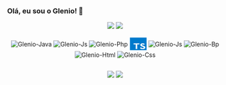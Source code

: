 ### Olá, eu sou o Glenio! 👋

<div align="center">  
    <img height="170em" src="https://github-readme-stats.vercel.app/api?username=glenio-juste&hide=contribs&amp;show_icons=true&amp;theme=dark&amp;include_all_commits=true&amp;count_private=true" style="max-width: 100%;" />    
   <img height="170em" src="https://github-readme-stats.vercel.app/api/top-langs?username=glenio-juste&layout=compact&amp;langs_count=7&amp;theme=dark" /> 
</div>


<!--
<div>
  <a>
    <img height="180em" src="https://github-readme-stats.vercel.app/api?username=glenio-juste&theme=blue-green" />
    <img height="180em" src="https://github-readme-stats.vercel.app/api/top-langs/?username=glenio-juste&theme=blue-green" />    
  </a>
</div>
-->

<!--
<div style="display: inline_block"><br>
  <img src="https://img.shields.io/badge/Spring-6DB33F?style=for-the-badge&logo=spring&logoColor=white" />
  <img src="https://img.shields.io/badge/Java-ED8B00?style=for-the-badge&logo=java&logoColor=white" />
  <img src="https://img.shields.io/badge/Node.js-43853D?style=for-the-badge&logo=node.js&logoColor=white" />
  <img src="https://img.shields.io/badge/Angular-DD0031?style=for-the-badge&logo=angular&logoColor=white" />
  <img src="https://img.shields.io/badge/PHP-777BB4?style=for-the-badge&logo=php&logoColor=white" /> 
  <img src="https://img.shields.io/badge/Bootstrap-563D7C?style=for-the-badge&logo=bootstrap&logoColor=white" />
  <img src="https://img.shields.io/badge/HTML5-E34F26?style=for-the-badge&logo=html5&logoColor=white" />
  <img src="https://img.shields.io/badge/CSS3-1572B6?style=for-the-badge&logo=css3&logoColor=white" />
  <img src="https://img.shields.io/badge/JavaScript-F7DF1E?style=for-the-badge&logo=javascript&logoColor=black" />        
  <img src="https://img.shields.io/badge/jQuery-0769AD?style=for-the-badge&logo=jquery&logoColor=white" />  
  
  <img src="https://img.shields.io/badge/AngularJS-E23237?style=for-the-badge&logo=angularjs&logoColor=white" />
  <img src="https://img.shields.io/badge/React-20232A?style=for-the-badge&logo=react&logoColor=61DAFB" />
  <img src="https://img.shields.io/badge/Netlify-00C7B7?style=for-the-badge&logo=netlify&logoColor=white" /> 
   
</div>
-->

<div style="display: inline_block" align="center"><br>
  
  <img align="center" alt="Glenio-Java" height="30" width="30" src="https://cdn.jsdelivr.net/gh/devicons/devicon/icons/spring/spring-original.svg" />
  <img align="center" alt="Glenio-Js" height="30" width="40" src="https://cdn.jsdelivr.net/gh/devicons/devicon/icons/java/java-original.svg" />    
  <img align="center" alt="Glenio-Php" height="30" width="40" src="https://cdn.jsdelivr.net/gh/devicons/devicon/icons/php/php-original.svg" />
  <img align="center" alt="Glenio-Ts" height="30" width="40" src="https://raw.githubusercontent.com/devicons/devicon/master/icons/typescript/typescript-plain.svg">
  <img align="center" alt="Glenio-Js" height="30" width="40" src="https://cdn.jsdelivr.net/gh/devicons/devicon/icons/javascript/javascript-original.svg" />     
  <img align="center" alt="Glenio-Bp" height="30" width="40" src="https://cdn.jsdelivr.net/gh/devicons/devicon/icons/bootstrap/bootstrap-original.svg" />  
  <img align="center" alt="Glenio-Html" height="30" width="40" src="https://cdn.jsdelivr.net/gh/devicons/devicon/icons/html5/html5-original.svg" />  
  <img align="center" alt="Glenio-Css" height="30" width="40" src="https://cdn.jsdelivr.net/gh/devicons/devicon/icons/css3/css3-original.svg" />     
  
  <!--
  <img align="center" alt="Glenio-Aj" height="30" width="40" src="https://cdn.jsdelivr.net/gh/devicons/devicon/icons/angularjs/angularjs-original.svg" />
  <img align="center" alt="Glenio-Jq" height="30" width="40" src="https://cdn.jsdelivr.net/gh/devicons/devicon/icons/jquery/jquery-original.svg" />  
  <img align="center" alt="Glenio-Gradle" height="30" width="40" src="https://cdn.jsdelivr.net/gh/devicons/devicon/icons/gradle/gradle-plain.svg" />  
  <img align="center" alt="Glenio-Docker" height="30" width="40" src="https://cdn.jsdelivr.net/gh/devicons/devicon/icons/docker/docker-original.svg" />
  <img align="center" alt="Glenio-Git" height="30" width="40" src="https://cdn.jsdelivr.net/gh/devicons/devicon/icons/git/git-original.svg" />
  <img align="center" alt="Glenio-Trello" height="30" width="40" src="https://cdn.jsdelivr.net/gh/devicons/devicon/icons/trello/trello-plain.svg" />
  -->
  
</div>

##

<div align="center">
  <a href="https://www.linkedin.com/in/glenio-juste/" target="_blank"><img src="https://img.shields.io/badge/LinkedIn-0077B5?style=for-the-badge&logo=linkedin&logoColor=white"  target="_blank"></a>
  <a href="mailto:glenio.juste@gmail.com" target="_blank"><img src="https://img.shields.io/badge/Gmail-D14836?style=for-the-badge&logo=gmail&logoColor=white"  target="_blank"></a>
</div>

<!--
<div align="center">
 ## Total de visitas no meu perfil :detective: <br>
 <p align="center"> 
   <img alingn="center" src="https://profile-counter.glitch.me/glenio-juste/count.svg" />
 </p>
</div>
-->
